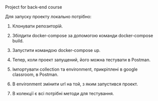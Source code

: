 Project for back-end course

Для запуску проекту локально потрібно:

1. Клонувати репозиторій.

2. Збілдити docker-compose за допомогою команди docker-compose build.

3. Запустити командою docker-compose up.

4. Тепер, коли проект запущений, його можна тестувати в Postman.

5. Імпортувати collection та environment, прикріплені в google classroom, в Postman.

6. В environment змінити url на той, з яким запустився проект.

7. В колекції є всі потрібні методи для тестування.